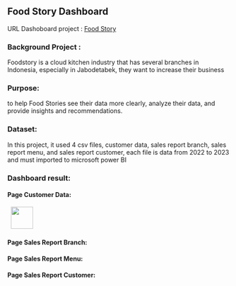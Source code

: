 <h2> Food Story Dashboard </h2>
<p> URL Dashoboard project : <a href="https://app.powerbi.com/view?r=eyJrIjoiNDFjYWQ4MGMtOTNmNy00OTA1LTk4ZDgtNTMwOTYwM2FmYTc2IiwidCI6ImRmODY3OWNkLWE4MGUtNDVkOC05OWFjLWM4M2VkN2ZmOTVhMCJ9">Food Story</a></p>
<h3> Background Project :</h3>
<p>Foodstory is a cloud kitchen industry that has several branches in Indonesia, especially in Jabodetabek, they want to increase their business </p>
<h3>Purpose:</h3>
<p>to help Food Stories see their data more clearly, analyze their data, and provide insights and recommendations.</p>
<h3>Dataset:</h3>
<p>In this project, it used 4 csv files, customer data, sales report branch, sales report menu, and sales report customer, each file is data from 2022 to 2023 and must imported to microsoft power BI</p>
<h3>Dashboard result:</h3>
<h4>Page Customer Data:</h4>
&nbsp; <a href="https://www.linkedin.com/in/achmad-irfan-afandi-9661131a6//" target="_blank" rel="noopener noreferrer"><img src="https://img.icons8.com/plasticine/100/000000/linkedin.png" width="50" /></a>  
<h4>Page Sales Report Branch:</h4>
<h4>Page Sales Report Menu:</h4>
<h4>Page Sales Report Customer:</h4>


